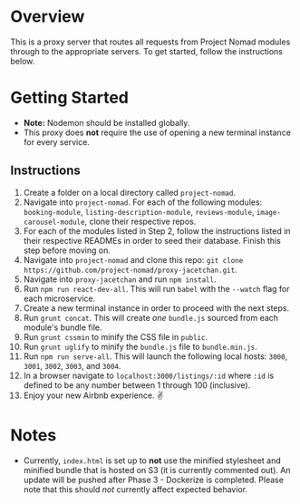 # Overview

This is a proxy server that routes all requests from Project Nomad modules
through to the appropriate servers. To get started, follow the instructions
below.

# Getting Started
* __Note:__ Nodemon should be installed globally.
* This proxy does __not__ require the use of opening a new terminal instance for every service.

## Instructions
1. Create a folder on a local directory called `project-nomad`.
2. Navigate into `project-nomad`. For each of the following modules: `booking-module`, `listing-description-module`, `reviews-module`, `image-carousel-module`, clone their respective repos.
3. For each of the modules listed in Step 2, follow the instructions listed in their respective READMEs in order to seed their database. Finish this step before moving on.
4. Navigate into `project-nomad` and clone this repo: `git clone https://github.com/project-nomad/proxy-jacetchan.git`.
5. Navigate into `proxy-jacetchan` and run `npm install`.
6. Run `npm run react-dev-all`. This will run `babel` with the `--watch` flag for each microservice.
7. Create a new terminal instance in order to proceed with the next steps.
8. Run `grunt concat`. This will create _one_ `bundle.js` sourced from each module's bundle file.
9. Run `grunt cssmin` to minify the CSS file in `public`.
10. Run `grunt uglify` to minify the `bundle.js` file to `bundle.min.js`.
11. Run `npm run serve-all`. This will launch the following local hosts: `3000`, `3001`, `3002`, `3003`, and `3004`.
12. In a browser navigate to `localhost:3000/listings/:id` where `:id` is defined
to be any number between 1 through 100 (inclusive).
13. Enjoy your new Airbnb experience. ✌️

# Notes
* Currently, `index.html` is set up to __not__ use the minified stylesheet and minified bundle that is hosted on S3 (it is currently commented out). An update will be pushed after Phase 3 - Dockerize is completed. Please note that this should _not_ currently affect expected behavior.
